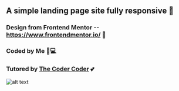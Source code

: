 ﻿## A simple landing page site fully responsive 🎉
 
 ### Design from Frontend Mentor  -- https://www.frontendmentor.io/ 📸
 
 ### Coded by Me 🙂💻 
 


 ### Tutored by <a href ="https://www.youtube.com/c/TheCoderCoder/featured">The Coder Coder</a> 💕

![alt text](https://github.com/Onlynfk/responsivedesign/blob/main/web-image.png?raw=true)


